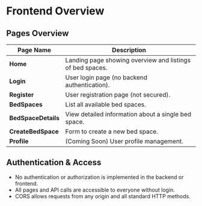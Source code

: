 # Frontend Overview

## Pages Overview

| Page Name         | Description                                   |
|-------------------|-----------------------------------------------|
| **Home**          | Landing page showing overview and listings of bed spaces. |
| **Login**         | User login page (no backend authentication).  |
| **Register**      | User registration page (not secured).          |
| **BedSpaces**     | List all available bed spaces.                 |
| **BedSpaceDetails** | View detailed information about a single bed space. |
| **CreateBedSpace** | Form to create a new bed space.                |
| **Profile**       | (Coming Soon) User profile management.         |

## Authentication & Access

- No authentication or authorization is implemented in the backend or frontend.
- All pages and API calls are accessible to everyone without login.
- CORS allows requests from any origin and all standard HTTP methods.
